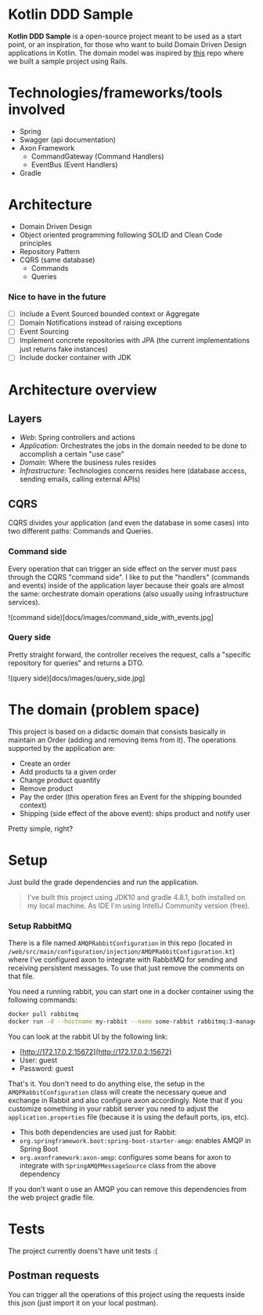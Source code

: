 # Kotlin DDD Sample

**Kotlin DDD Sample** is a open-source project meant to be used as a start point, or an inspiration, for those who want to build Domain Driven Design applications in Kotlin. The domain model was inspired by [this](https://github.com/mcapanema/ddd-rails-example) repo where we built a sample project using Rails.

# Technologies/frameworks/tools involved

- Spring
- Swagger (api documentation)
- Axon Framework
  - CommandGateway (Command Handlers)
  - EventBus (Event Handlers)
- Gradle

# Architecture

- Domain Driven Design
- Object oriented programming following SOLID and Clean Code principles
- Repository Pattern
- CQRS (same database)
  - Commands
  - Queries

### Nice to have in the future
- [ ] Include a Event Sourced bounded context or Aggregate
- [ ] Domain Notifications instead of raising exceptions
- [ ] Event Sourcing
- [ ] Implement concrete repositories with JPA (the current implementations just returns fake instances)
- [ ] Include docker container with JDK

# Architecture overview

## Layers
- *Web*: Spring controllers and actions
- *Application*: Orchestrates the jobs in the domain needed to be done to accomplish a certain "use case"
- *Domain*: Where the business rules resides
- *Infrastructure*: Technologies concerns resides here (database access, sending emails, calling external APIs)

## CQRS

CQRS divides your application (and even the database in some cases) into two different paths: Commands and Queries.
 
### Command side

Every operation that can trigger an side effect on the server must pass through the CQRS "command side". I like to put the "handlers" (commands and events) inside of the application layer because their goals are almost the same: orchestrate domain operations (also usually using infrastructure services). 
 
!(command side)[docs/images/command_side_with_events.jpg]

### Query side

Pretty straight forward, the controller receives the request, calls a "specific repository for queries" and returns a DTO. 

!(query side)[docs/images/query_side.jpg]

# The domain (problem space)

This project is based on a didactic domain that consists basically in maintain an Order (adding and removing items from it). The operations supported by the application are:

* Create an order 
* Add products ta a given order
* Change product quantity
* Remove product
* Pay the order (this operation fires an Event for the shipping bounded context) 
 * Shipping (side effect of the above event): ships product and notify user

Pretty simple, right? 

# Setup

Just build the grade dependencies and run the application.

> I've built this project using JDK10 and gradle 4.8.1, both installed on my local machine. As IDE I'm using IntelliJ Community version (free).

### Setup RabbitMQ

There is a file named `AMQPRabbitConfiguration` in this repo (located in `/web/src/main/configuration/injection/AMQPRabbitConfiguration.kt`) where I've configured axon to integrate with RabbitMQ for sending and receiving persistent messages. To use that just remove the comments on that file. 

You need a running rabbit, you can start one in a docker container using the following commands:

```bash
docker pull rabbitmq
docker run -d --hostname my-rabbit --name some-rabbit rabbitmq:3-management
```

You can look at the rabbit UI by the following link:

* [http://172.17.0.2:15672](http://172.17.0.2:15672)
 * User: guest
 * Password: guest
 
That's it. You don't need to do anything else, the setup in the `AMQPRabbitConfiguration` class will create the necessary queue and exchange in Rabbit and also configure axon accordingly. Note that if you customize something in your rabbit server you need to adjust the `application.properties` file (because it is using the default ports, ips, etc).

* This both dependencies are used just for Rabbit:
 * `org.springframework.boot:spring-boot-starter-amqp`: enables AMQP in Spring Boot
 * `org.axonframework:axon-amqp`: configures some beans for axon to integrate with `SpringAMQPMessageSource` class from the above dependency

If you don't want o use an AMQP you can remove this dependencies from the web project gradle file.

# Tests

The project currently doens't have unit tests :(

## Postman requests

You can trigger all the operations of this project using the requests inside this json (just import it on your local postman).